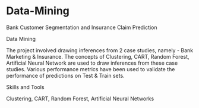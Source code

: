 # Data-Mining
Bank Customer Segmentation and Insurance Claim Prediction

Data Mining

The project involved drawing inferences from 2 case studies, namely - Bank Marketing & Insurance. The concepts of Clustering, CART, Random Forest, Artificial Neural Network are used to draw inferences from these case studies. Various performance metrics have been used to validate the performance of predictions on Test & Train sets.

Skills and Tools

Clustering, CART, Random Forest, Artificial Neural Networks
